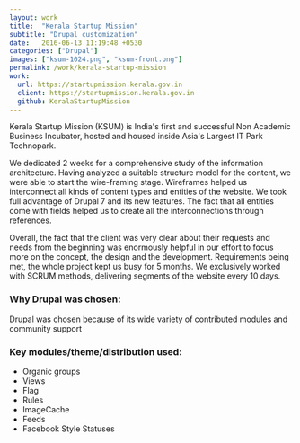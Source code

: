 ```yaml
---
layout: work
title:  "Kerala Startup Mission"
subtitle: "Drupal customization"
date:   2016-06-13 11:19:48 +0530
categories: ["Drupal"]
images: ["ksum-1024.png", "ksum-front.png"]
permalink: /work/kerala-startup-mission
work:
  url: https://startupmission.kerala.gov.in
  client: https://startupmission.kerala.gov.in
  github: KeralaStartupMission
---
```


Kerala Startup Mission (KSUM) is India's first and successful Non Academic Business Incubator, hosted and housed inside Asia's Largest IT Park Technopark.

We dedicated 2 weeks for a comprehensive study of the information architecture. Having analyzed a suitable structure model for the content, we were able to start the wire-framing stage. Wireframes helped us interconnect all kinds of content types and entities of the website. We took full advantage of Drupal 7 and its new features. The fact that all entities come with fields helped us to create all the interconnections through references.

Overall, the fact that the client was very clear about their requests and needs from the beginning was enormously helpful in our effort to focus more on the concept, the design and the development. Requirements being met, the whole project kept us busy for 5 months. We exclusively worked with SCRUM methods, delivering segments of the website every 10 days.


### Why Drupal was chosen:
Drupal was chosen because of its wide variety of contributed modules and community support

### Key modules/theme/distribution used:
* Organic groups
* Views
* Flag
* Rules
* ImageCache
* Feeds
* Facebook Style Statuses
